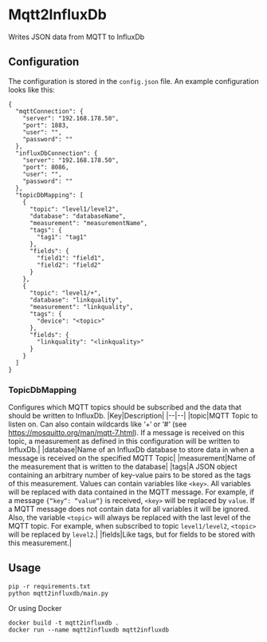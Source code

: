 
# Mqtt2InfluxDb
Writes JSON data from MQTT to InfluxDb

## Configuration

The configuration is stored in the `config.json` file. An example configuration looks like this:

    {
      "mqttConnection": {
        "server": "192.168.178.50",
        "port": 1883,
        "user": "",
        "password": ""
      },
      "influxDbConnection": {
        "server": "192.168.178.50",
        "port": 8086,
        "user": "",
        "password": ""
      },
      "topicDbMapping": [
        {
          "topic": "level1/level2",
          "database": "databaseName",
          "measurement": "measurementName",
          "tags": {
            "tag1": "tag1"
          },
          "fields": {
            "field1": "field1",
            "field2": "field2"
          }
        },
        {
          "topic": "level1/+",
          "database": "linkquality",
          "measurement": "linkquality",
          "tags": {
            "device": "<topic>"
          },
          "fields": {
            "linkquality": "<linkquality>"
          }
        }
      ]
    }

### TopicDbMapping
Configures which MQTT topics should be subscribed and the data that should be written to InfluxDb.
|Key|Description|
|--|--|
|topic|MQTT Topic to listen on. Can also contain wildcards like ‘+‘ or ‘#‘ (see https://mosquitto.org/man/mqtt-7.html). If a message is received on this topic, a measurement as defined in this configuration will be written to InfluxDb.|
|database|Name of an InfluxDb database to store data in when a message is received on the specified MQTT Topic|
|measurement|Name of the measurement that is written to the database|
|tags|A JSON object containing an arbitrary number of key-value pairs to be stored as the tags of this measurement. Values can contain variables like `<key>`. All variables will be replaced with data contained in the MQTT message. For example, if a message `{“key“: “value“}` is received, `<key>` will be replaced by `value`. If a MQTT message does not contain data for all variables it will be ignored. Also, the variable `<topic>` will always be replaced with the last level of the MQTT topic. For example, when subscribed to topic `level1/level2`, `<topic>` will be replaced by `level2`.|
|fields|Like tags, but for fields to be stored with this measurement.|


## Usage

```
pip -r requirements.txt
python mqtt2influxdb/main.py
```

Or using Docker

```
docker build -t mqtt2influxdb .
docker run --name mqtt2influxdb mqtt2influxdb
```
